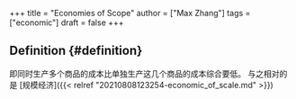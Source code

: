 +++
title = "Economies of Scope"
author = ["Max Zhang"]
tags = ["economic"]
draft = false
+++

## Definition {#definition}

即同时生产多个商品的成本比单独生产这几个商品的成本综合要低。
与之相对的是 [规模经济]({{< relref "20210808123254-economic_of_scale.md" >}})
